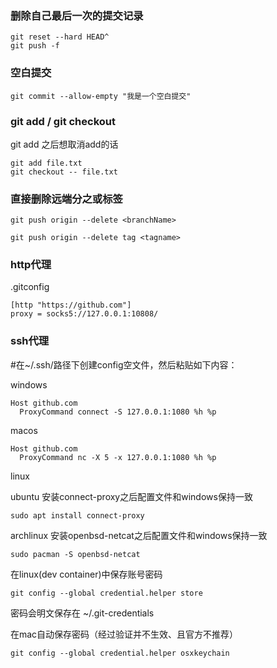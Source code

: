 
### 删除自己最后一次的提交记录
```shell
git reset --hard HEAD^
git push -f
```

### 空白提交
```shell
git commit --allow-empty "我是一个空白提交"
```

### git add / git checkout
git add 之后想取消add的话
```shell
git add file.txt
git checkout -- file.txt  
```

### 直接删除远端分之或标签

```shell
git push origin --delete <branchName>
```

```shell
git push origin --delete tag <tagname>
```

### http代理

.gitconfig
```
[http "https://github.com"]
proxy = socks5://127.0.0.1:10808/
```

### ssh代理

#在~/.ssh/路径下创建config空文件，然后粘贴如下内容：

windows
```
Host github.com
  ProxyCommand connect -S 127.0.0.1:1080 %h %p
```

macos
```
Host github.com
  ProxyCommand nc -X 5 -x 127.0.0.1:1080 %h %p
```

linux

ubuntu 安装connect-proxy之后配置文件和windows保持一致
```
sudo apt install connect-proxy
```


archlinux 安装openbsd-netcat之后配置文件和windows保持一致
```
sudo pacman -S openbsd-netcat
```

在linux(dev container)中保存账号密码
```shell
git config --global credential.helper store
```
密码会明文保存在 ~/.git-credentials

在mac自动保存密码（经过验证并不生效、且官方不推荐）
```shell
git config --global credential.helper osxkeychain
```
